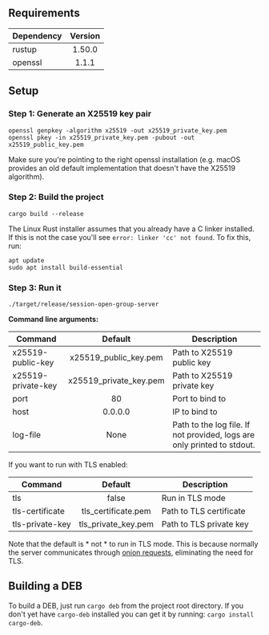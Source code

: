 ## Requirements

| Dependency    | Version       |
| ------------- |:-------------:|
| rustup        | 1.50.0        |
| openssl       | 1.1.1         |

## Setup

### Step 1: Generate an X25519 key pair

```
openssl genpkey -algorithm x25519 -out x25519_private_key.pem
openssl pkey -in x25519_private_key.pem -pubout -out x25519_public_key.pem
```

Make sure you're pointing to the right openssl installation (e.g. macOS provides an old default implementation that doesn't have the X25519 algorithm).

### Step 2: Build the project

```
cargo build --release
```

The Linux Rust installer assumes that you already have a C linker installed. If this is not the case you'll see `error: linker 'cc' not found`. To fix this, run:

```
apt update
sudo apt install build-essential
```

### Step 3: Run it

```
./target/release/session-open-group-server
```

**Command line arguments:**

| Command            | Default                | Description                                                             |
| ------------------ |:----------------------:| ----------------------------------------------------------------------- |
| x25519-public-key  | x25519_public_key.pem  | Path to X25519 public key                                               |
| x25519-private-key | x25519_private_key.pem | Path to X25519 private key                                              |
| port               | 80                     | Port to bind to                                                         |
| host               | 0.0.0.0                | IP to bind to                                                           |
| log-file           | None                   | Path to the log file. If not provided, logs are only printed to stdout. |

If you want to run with TLS enabled:

| Command         | Default             | Description             |
| --------------- |:-------------------:| ----------------------- |
| tls             | false               | Run in TLS mode         |
| tls-certificate | tls_certificate.pem | Path to TLS certificate |
| tls-private-key | tls_private_key.pem | Path to TLS private key |

Note that the default is * not * to run in TLS mode. This is because normally the server communicates through [onion requests](https://arxiv.org/pdf/2002.04609.pdf), eliminating the need for TLS.

## Building a DEB

To build a DEB, just run `cargo deb` from the project root directory. If you don't yet have `cargo-deb` installed you can get it by running: `cargo install cargo-deb`.
